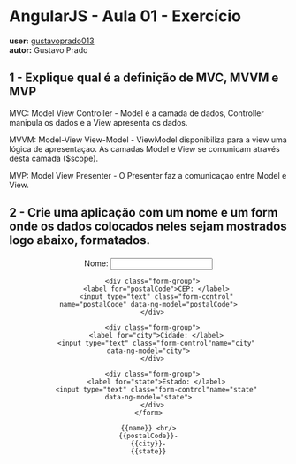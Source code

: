 # AngularJS - Aula 01 - Exercício
**user:** [gustavoprado013](https://github.com/gustavoprado013)  
**autor:** Gustavo Prado

## 1 - Explique qual é a definição de MVC, MVVM e MVP

MVC: Model View Controller - Model é a camada de dados, Controller manipula os dados
e a View apresenta os dados.

MVVM: Model-View View-Model - ViewModel disponibiliza para a view uma lógica de
apresentaçao. As camadas Model e View se comunicam através desta camada ($scope).

MVP: Model View Presenter - O Presenter faz a comunicaçao entre Model e View.

## 2 - Crie uma aplicação com um nome e um form onde os dados colocados neles sejam mostrados logo abaixo, formatados.

<!DOCTYPE html>
<html lang="pt-br">
<head>
  <meta charset="utf-8">
  <script src="https://ajax.googleapis.com/ajax/libs/angularjs/1.5.5/angular.min.js"></script>
  <link rel="stylesheet" href="https://maxcdn.bootstrapcdn.com/bootstrap/3.3.6/css/bootstrap.min.css" integrity="sha384-1q8mTJOASx8j1Au+a5WDVnPi2lkFfwwEAa8hDDdjZlpLegxhjVME1fgjWPGmkzs7" crossorigin="anonymous">
  <title>Exercício 01 - AngularJS</title>

  <style>
    .jumbotron{
      width: 400px;
      text-align: center;
      margin-top: 20px;
      margin-left: auto;
      margin-right: auto;
    }
  </style>

  <script>
    angular.module("BeMEAN", []);
  </script>
</head>
<body data-ng-app="BeMEAN">
  <div class="jumbotron">
    <form>
      <div class="form-group">
        <label for="name">Nome: </label>
        <input type="text" class="form-control" name="name" data-ng-model="name">
      </div>

      <div class="form-group">
        <label for="postalCode">CEP: </label>
        <input type="text" class="form-control" name="postalCode" data-ng-model="postalCode">
      </div>

      <div class="form-group">
        <label for="city">Cidade: </label>
        <input type="text" class="form-control"name="city" data-ng-model="city">
      </div>

      <div class="form-group">
        <label for="state">Estado: </label>
        <input type="text" class="form-control"name="state" data-ng-model="state">
      </div>
    </form>

    {{name}} <br/>
    {{postalCode}}-
    {{city}}-
    {{state}}

  </div>

</body>
</html>
